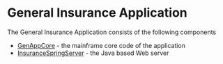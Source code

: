 # General Insurance Application

The General Insurance Application consists of the following components

- [GenAppCore](./Docs/GenAppCore) - the mainframe core code of the application
- [InsuranceSpringServer](./Docs/InsuranceSpringServer) - the Java based Web server
